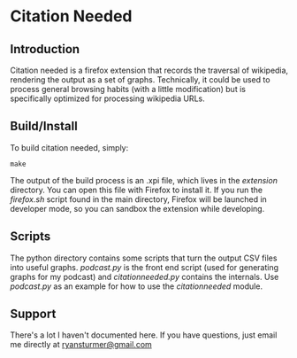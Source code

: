 Citation Needed
===============

Introduction
------------
Citation needed is a firefox extension that records the traversal of wikipedia, rendering the output as a set of graphs.  Technically, it could be used to process general browsing habits (with a little modification) but is specifically optimized for processing wikipedia URLs.

Build/Install
-------------
To build citation needed, simply:

    make

The output of the build process is an .xpi file, which lives in the *extension* directory.  You can open this file with Firefox to install it.  If you run the *firefox.sh* script found in the main directory, Firefox will be launched in developer mode, so you can sandbox the extension while developing.

Scripts
-------
The python directory contains some scripts that turn the output CSV files into useful graphs.  *podcast.py* is the front end script (used for generating graphs for my podcast) and *citationneeded.py* contains the internals.  Use *podcast.py* as an example for how to use the *citationneeded* module.

Support
-------
There's a lot I haven't documented here.  If you have questions, just email me directly at <ryansturmer@gmail.com>


